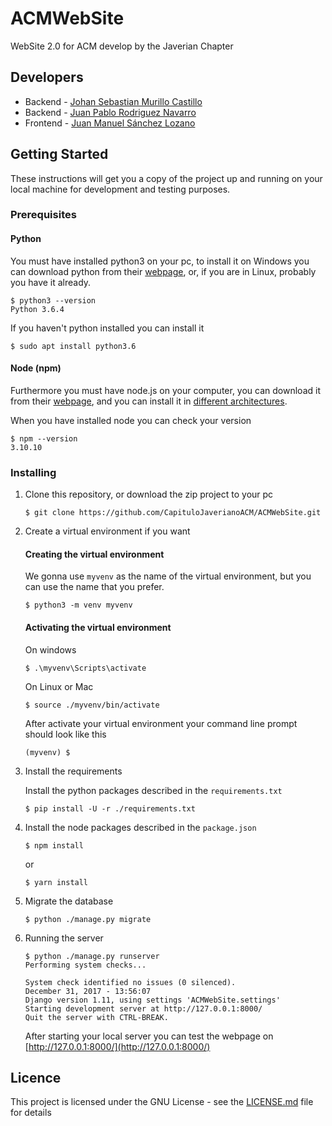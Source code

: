 # ACMWebSite
WebSite 2.0 for ACM develop by the Javerian Chapter

## Developers
- Backend - [Johan Sebastian Murillo Castillo](https://github.com/johan-smc)
- Backend - [Juan Pablo Rodriguez Navarro](https://github.com/JuanPabloRN30)
- Frontend - [Juan Manuel Sánchez Lozano](https://github.com/juanmsl)

## Getting Started
These instructions will get you a copy of the project up and running on your local machine for development and testing purposes.

### Prerequisites

#### Python
You must have installed python3 on your pc, to install it on Windows you can download python from their [webpage](https://www.python.org/downloads/), or, if you are in Linux, probably you have it already.

```shell
$ python3 --version
Python 3.6.4
```

If you haven't python installed you can install it

```shell
$ sudo apt install python3.6
```

#### Node (npm)

Furthermore you must have node.js on your computer, you can download it from their [webpage](https://nodejs.org/en/download/), and you can install it in [different architectures](https://nodejs.org/es/download/package-manager/).

When you have installed node you can check your version
```shell
$ npm --version
3.10.10
```

### Installing
1. Clone this repository, or download the zip project to your pc

	```shell
	$ git clone https://github.com/CapituloJaverianoACM/ACMWebSite.git
	```
1. Create a virtual environment if you want

	#### Creating the virtual environment
	We gonna use `myvenv` as the name of the virtual environment, but you can use the name that you prefer.
	
	```shell
	$ python3 -m venv myvenv
	```
	
	#### Activating the virtual environment
	
	On windows
	
	```shell
	$ .\myvenv\Scripts\activate
	```

	On Linux or Mac
	
	```shell
	$ source ./myvenv/bin/activate
	```

	After activate your virtual environment your command line prompt should look like this
	
	```shell
	(myvenv) $
	```

1. Install the requirements

	Install the python packages described in the `requirements.txt`
	
	```shell
	$ pip install -U -r ./requirements.txt
	```

1. Install the node packages described in the `package.json`

	```shell
	$ npm install
	```
	
	or
	
	```shell
	$ yarn install
	```

1. Migrate the database

	```shell
	$ python ./manage.py migrate
	```

1. Running the server
	
	```shell
	$ python ./manage.py runserver
	Performing system checks...

	System check identified no issues (0 silenced).
	December 31, 2017 - 13:56:07
	Django version 1.11, using settings 'ACMWebSite.settings'
	Starting development server at http://127.0.0.1:8000/
	Quit the server with CTRL-BREAK.
	```
	
	After starting your local server you can test the webpage on [http://127.0.0.1:8000/](http://127.0.0.1:8000/)

## Licence
This project is licensed under the GNU License - see the [LICENSE.md](https://github.com/CapituloJaverianoACM/ACMWebSite/blob/master/LICENSE) file for details

